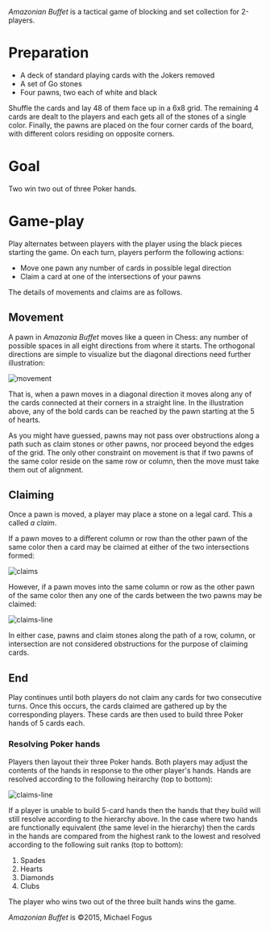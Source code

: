 *Amazonian Buffet* is a tactical game of blocking and set collection for 2-players.

Preparation
===========

 * A deck of standard playing cards with the Jokers removed
 * A set of Go stones
 * Four pawns, two each of white and black

Shuffle the cards and lay 48 of them face up in a 6x8 grid.  The remaining 4 cards are dealt to the players and each gets all of the stones of a single color.  Finally, the pawns are placed on the four corner cards of the board, with different colors residing on opposite corners.

Goal
====

Two win two out of three Poker hands.

Game-play
========

Play alternates between players with the player using the black pieces starting the game.  On each turn, players perform the following actions:

 * Move one pawn any number of cards in possible legal direction
 * Claim a card at one of the intersections of your pawns

The details of movements and claims are as follows.

Movement
--------

A pawn in *Amazonia Buffet* moves like a queen in Chess: any number of possible spaces in all eight directions from where it starts.  The orthogonal directions are simple to visualize but the diagonal directions need further illustration:

![movement](https://raw.githubusercontent.com/fogus/spiel/master/brettspiel/amazonian-buffet/graphics/movement.png)

That is, when a pawn moves in a diagonal direction it moves along any of the cards connected at their corners in a straight line.  In the illustration above, any of the bold cards can be reached by the pawn starting at the 5 of hearts.

As you might have guessed, pawns may not pass over obstructions along a path such as claim stones or other pawns, nor proceed beyond the edges of the grid.  The only other constraint on movement is that if two pawns of the same color reside on the same row or column, then the move must take them out of alignment.

Claiming
--------

Once a pawn is moved, a player may place a stone on a legal card.  This a called *a claim*.

If a pawn moves to a different column or row than the other pawn of the same color then a card may be claimed at either of the two intersections formed:

![claims](https://raw.githubusercontent.com/fogus/spiel/master/brettspiel/amazonian-buffet/graphics/claims.png)

However, if a pawn moves into the same column or row as the other pawn of the same color then any one of the cards between the two pawns may be claimed:

![claims-line](https://raw.githubusercontent.com/fogus/spiel/master/brettspiel/amazonian-buffet/graphics/claims-line.png)

In either case, pawns and claim stones along the path of a row, column, or intersection are not considered obstructions for the purpose of claiming cards.

End
----

Play continues until both players do not claim any cards for two consecutive turns.  Once this occurs, the cards claimed are gathered up by the corresponding players.  These cards are then used to build three Poker hands of 5 cards each.

### Resolving Poker hands

Players then layout their three Poker hands.  Both players may adjust the contents of the hands in response to the other player's hands.  Hands are resolved according to the following heirarchy (top to bottom):

![claims-line](https://raw.githubusercontent.com/fogus/spiel/master/brettspiel/amazonian-buffet/graphics/hands-rank.png)

If a player is unable to build 5-card hands then the hands that they build will still resolve according to the hierarchy above.  In the case where two hands are functionally equivalent (the same level in the hierarchy) then the cards in the hands are compared from the highest rank to the lowest and resolved according to the following suit ranks (top to bottom):

 1. Spades
 2. Hearts
 3. Diamonds
 4. Clubs

The player who wins two out of the three built hands wins the game.

*Amazonian Buffet* is &copy;2015, Michael Fogus

